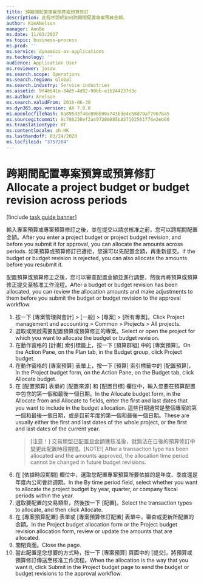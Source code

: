 ```yaml
---
title: 跨期間配置專案預算或預算修訂
description: 此程序說明如何跨期間配置專案預算金額。
author: KimANelson
manager: AnnBe
ms.date: 11/03/2017
ms.topic: business-process
ms.prod: ''
ms.service: dynamics-ax-applications
ms.technology: ''
audience: Application User
ms.reviewer: josaw
ms.search.scope: Operations
ms.search.region: Global
ms.search.industry: Service industries
ms.assetid: 9f48641e-84d5-4d02-99bb-e1b244237d3c
ms.author: knelson
ms.search.validFrom: 2016-06-30
ms.dyn365.ops.version: AX 7.0.0
ms.openlocfilehash: 8a895d3f48c09bb90a743bde4c58d79af7967ba5
ms.sourcegitcommit: 8c786230ef2a497280885b827162561776e2eb00
ms.translationtype: HT
ms.contentlocale: zh-HK
ms.lasthandoff: 03/24/2020
ms.locfileid: "3757204"
---
```

# <a name="allocate-a-project-budget-or-budget-revision-across-periods"></a><span data-ttu-id="8ff06-103">跨期間配置專案預算或預算修訂</span><span class="sxs-lookup"><span data-stu-id="8ff06-103">Allocate a project budget or budget revision across periods</span></span>

[!include [task guide banner](../../includes/task-guide-banner.md)]

<span data-ttu-id="8ff06-104">輸入專案預算或專案預算修訂之後，並在提交以請求核准之前，您可以跨期間配置金額。</span><span class="sxs-lookup"><span data-stu-id="8ff06-104">After you enter a project budget or project budget revision, and before you submit it for approval, you can allocate the amounts across periods.</span></span> <span data-ttu-id="8ff06-105">如果預算或預算修訂已遭拒，您還可以先配置金額，再重新提交。</span><span class="sxs-lookup"><span data-stu-id="8ff06-105">If the budget or budget revision is rejected, you can also allocate the amounts before you resubmit it.</span></span> 

<span data-ttu-id="8ff06-106">配置預算或預算修正之後，您可以審查配置金額並進行調整，然後再將預算或預算修正提交至核准工作流程。</span><span class="sxs-lookup"><span data-stu-id="8ff06-106">After a budget or budget revision has been allocated, you can review the allocation amounts and make adjustments to them before you submit the budget or budget revision to the approval workflow.</span></span> 

1. <span data-ttu-id="8ff06-107">按一下 [專案管理與會計] > [一般] > [專案] > [所有專案]。</span><span class="sxs-lookup"><span data-stu-id="8ff06-107">Click Project management and accounting > Common > Projects > All projects.</span></span> 
2. <span data-ttu-id="8ff06-108">選取或開啟需要配置預算或預算修正的專案。</span><span class="sxs-lookup"><span data-stu-id="8ff06-108">Select or open the project for which you want to allocate the budget or budget revision.</span></span> 
3. <span data-ttu-id="8ff06-109">在動作窗格的 [計畫] 索引標籤上，按一下 [預算群組] 中的 [專案預算]。</span><span class="sxs-lookup"><span data-stu-id="8ff06-109">On the Action Pane, on the Plan tab, in the Budget group, click Project budget.</span></span> 
4. <span data-ttu-id="8ff06-110">在動作窗格的 [專案預算] 表單上，按一下 [預算] 索引標籤中的 [配置預算]。</span><span class="sxs-lookup"><span data-stu-id="8ff06-110">In the Project budget form, on the Action Pane, on the Budget tab, click Allocate budget.</span></span> 
5. <span data-ttu-id="8ff06-111">在 [配置預算] 表單的 [配置來源] 和 [配置目標] 欄位中，輸入您要在預算配置中包含的第一個和最後一個日期。</span><span class="sxs-lookup"><span data-stu-id="8ff06-111">In the Allocate budget form, in the Allocate from and Allocate to fields, enter the first and last dates that you want to include in the budget allocation.</span></span> <span data-ttu-id="8ff06-112">這些日期通常是整個專案的第一個和最後一個日期，或是目前年度的第一個和最後一個日期。</span><span class="sxs-lookup"><span data-stu-id="8ff06-112">These are usually either the first and last dates of the whole project, or the first and last dates of the current year.</span></span>  
   > <span data-ttu-id="8ff06-113">[注意！] 交易類型已配置且金額獲核准後，就無法在日後的預算修訂中變更此配置時段期間。</span><span class="sxs-lookup"><span data-stu-id="8ff06-113">[NOTE!] After a transaction type has been allocated and the amounts approved, the allocation time period cannot be changed in future budget revisions.</span></span> 
6. <span data-ttu-id="8ff06-114">在 [依據時段期間] 欄位中，選取您配置專案預算所要依據的是年度、季度還是年度內公司會計週期。</span><span class="sxs-lookup"><span data-stu-id="8ff06-114">In the By time period field, select whether you want to allocate the project budget by year, quarter, or company fiscal periods within the year.</span></span>
7. <span data-ttu-id="8ff06-115">選取要配置的交易類型，然後按一下 [配置]。</span><span class="sxs-lookup"><span data-stu-id="8ff06-115">Select the transaction types to allocate, and then click Allocate.</span></span> 
8. <span data-ttu-id="8ff06-116">在 [專案預算配置] 表單或 [專案預算修訂配置] 表單中，審查或更新所配置的金額。</span><span class="sxs-lookup"><span data-stu-id="8ff06-116">In the Project budget allocation form or the Project budget revision allocation form, review or update the amounts that are allocated.</span></span> 
9. <span data-ttu-id="8ff06-117">關閉頁面。</span><span class="sxs-lookup"><span data-stu-id="8ff06-117">Close the page.</span></span>
10. <span data-ttu-id="8ff06-118">當此配置是您想要的方式時，按一下 [專案預算] 頁面中的 [提交]，將預算或預算修訂傳送至核准工作流程。</span><span class="sxs-lookup"><span data-stu-id="8ff06-118">When the allocation is the way that you want it, click Submit in the Project budget page to send the budget or budget revisions to the approval workflow.</span></span>  



